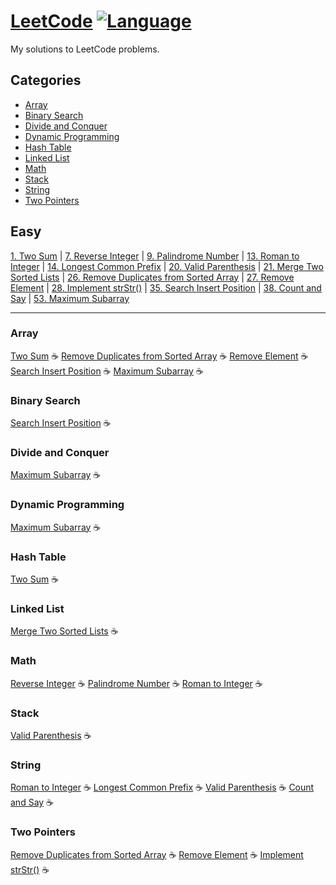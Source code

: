 # [LeetCode](https://leetcode.com/) [![Language](https://img.shields.io/badge/language-Java-red.svg)](#)

My solutions to LeetCode problems.

## Categories
- [Array](#array)
- [Binary Search](#binarysearch)
- [Divide and Conquer](#dnc)
- [Dynamic Programming](#dp)
- [Hash Table](#hashtable)
- [Linked List](#linkedlist)
- [Math](#math)
- [Stack](#stack)
- [String](#string)
- [Two Pointers](#twopointers)

## Easy
[1. Two Sum](https://github.com/muicode/leetcode/tree/master/Easy/0001-two-sum) | [7. Reverse Integer](https://github.com/muicode/leetcode/tree/master/Easy/0007-reverse-integer) | [9. Palindrome Number](https://github.com/muicode/leetcode/tree/master/Easy/0009-palindrome-number) | [13. Roman to Integer](https://github.com/muicode/leetcode/tree/master/Easy/0013-roman-to-integer) | [14. Longest Common Prefix](https://github.com/muicode/leetcode/tree/master/Easy/0014-longest-common-prefix) | [20. Valid Parenthesis](https://github.com/muicode/leetcode/tree/master/Easy/0020-valid-parentheses) | [21. Merge Two Sorted Lists](https://github.com/muicode/leetcode/tree/master/Easy/0021-merge-two-sorted-lists) | [26. Remove Duplicates from Sorted Array](https://github.com/muicode/leetcode/tree/master/Easy/0026-remove-duplicates-from-sorted-array) | [27. Remove Element](https://github.com/muicode/leetcode/tree/master/Easy/0027-remove-element) | [28. Implement strStr()](https://github.com/muicode/leetcode/tree/master/Easy/0028-implement-strstr/) | [35. Search Insert Position](https://github.com/muicode/leetcode/tree/master/Easy/0035-search-insert-position/) | [38. Count and Say](https://github.com/muicode/leetcode/tree/master/Easy/0038-count-and-say/) | [53. Maximum Subarray](https://github.com/muicode/leetcode/tree/master/Easy/0053-maximum-subarray/)

---

### <a id="array">Array</a>
[Two Sum](https://github.com/muicode/leetcode/tree/master/Easy/0001-two-sum) :coffee: [Remove Duplicates from Sorted Array](https://github.com/muicode/leetcode/tree/master/Easy/0026-remove-duplicates-from-sorted-array) :coffee: [Remove Element](https://github.com/muicode/leetcode/tree/master/Easy/0027-remove-element) :coffee: [Search Insert Position](https://github.com/muicode/leetcode/tree/master/Easy/0035-search-insert-position/) :coffee: [Maximum Subarray](https://github.com/muicode/leetcode/tree/master/Easy/0053-maximum-subarray/) :coffee:

### <a id="binarysearch">Binary Search</a>
[Search Insert Position](https://github.com/muicode/leetcode/tree/master/Easy/0035-search-insert-position/) :coffee:

### <a id="dnc">Divide and Conquer</a>
[Maximum Subarray](https://github.com/muicode/leetcode/tree/master/Easy/0053-maximum-subarray/) :coffee:

### <a id="dp">Dynamic Programming</a>
[Maximum Subarray](https://github.com/muicode/leetcode/tree/master/Easy/0053-maximum-subarray/) :coffee:

### <a id="hashtable">Hash Table</a>
[Two Sum](https://github.com/muicode/leetcode/tree/master/Easy/0001-two-sum) :coffee:

### <a id="linkedlist">Linked List</a>
[Merge Two Sorted Lists](https://github.com/muicode/leetcode/tree/master/Easy/0021-merge-two-sorted-lists) :coffee:

### <a id="math">Math</a>
[Reverse Integer](https://github.com/muicode/leetcode/tree/master/Easy/0007-reverse-integer) :coffee: [Palindrome Number](https://github.com/muicode/leetcode/tree/master/Easy/0009-palindrome-number) :coffee: [Roman to Integer](https://github.com/muicode/leetcode/tree/master/Easy/0013-roman-to-integer) :coffee:

### <a id="stack">Stack</a>
[Valid Parenthesis](https://github.com/muicode/leetcode/tree/master/Easy/0020-valid-parentheses) :coffee:

### <a id="string">String</a>
[Roman to Integer](https://github.com/muicode/leetcode/tree/master/Easy/0013-roman-to-integer) :coffee: [Longest Common Prefix](https://github.com/muicode/leetcode/tree/master/Easy/0014-longest-common-prefix) :coffee: [Valid Parenthesis](https://github.com/muicode/leetcode/tree/master/Easy/0020-valid-parentheses) :coffee: [Count and Say](https://github.com/muicode/leetcode/tree/master/Easy/0038-count-and-say/) :coffee:

### <a id="twopointers">Two Pointers</a>
[Remove Duplicates from Sorted Array](https://github.com/muicode/leetcode/tree/master/Easy/0026-remove-duplicates-from-sorted-array) :coffee: [Remove Element](https://github.com/muicode/leetcode/tree/master/Easy/0027-remove-element) :coffee: [Implement strStr()](https://github.com/muicode/leetcode/tree/master/Easy/0028-implement-strstr/) :coffee:

